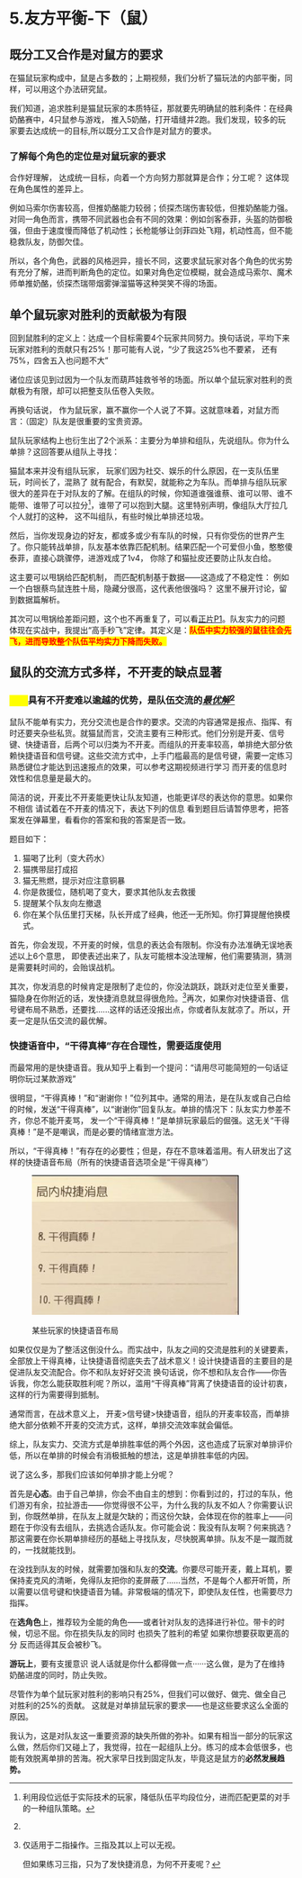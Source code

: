 # 5.友方平衡-下（鼠）

## 既分工又合作是对鼠方的要求

&#x20;      在猫鼠玩家构成中，鼠是占多数的；上期视频，我们分析了猫玩法的内部平衡，同样，可以用这个办法研究鼠。

&#x20;      我们知道，追求胜利是猫鼠玩家的本质特征，那就要先明确鼠的胜利条件：在经典奶酪赛中，4只鼠参与游戏， 推入5奶酪，打开墙缝并2跑。我们发现，较多的玩家要去达成统一的目标,所以既分工又合作是对鼠方的要求。

### 了解每个角色的定位是对鼠玩家的要求

&#x20;      合作好理解， 达成统一目标，向着一个方向努力那就算是合作；分工呢？ 这体现在角色属性的差异上。

&#x20;      例如马索尔伤害较高，但推奶酪能力较弱；侦探杰瑞伤害较低，但推奶酪能力强。对同一角色而言，携带不同武器也会有不同的效果：例如剑客泰菲，头盔的防御极强，但由于速度慢而降低了机动性；长枪能够让剑菲四处飞翔，机动性高，但不能稳救队友，防御欠佳。

&#x20;      所以，各个角色，武器的风格迥异，擅长不同，这要求鼠玩家对各个角色的优劣势有充分了解，进而判断角色的定位。如果对角色定位模糊，就会造成马索尔、魔术师单推奶酪，侦探杰瑞带烟雾弹溜猫等这种哭笑不得的场面。

## 单个鼠玩家对胜利的贡献极为有限

&#x20;      回到鼠胜利的定义上：达成一个目标需要4个玩家共同努力。换句话说，平均下来玩家对胜利的贡献只有25%！那可能有人说，“少了我这25%也不要紧， 还有75%，四舍五入也问题不大”

&#x20;      诸位应该见到过因为一个队友而葫芦娃救爷爷的场面。所以单个鼠玩家对胜利的贡献极为有限，却可以把整支队伍卷入失败。

&#x20;      再换句话说， 作为鼠玩家，赢不赢你一个人说了不算。这就意味着，对鼠方而言：（固定）队友是很重要的宝贵资源。

&#x20;      鼠队玩家结构上也衍生出了2个派系：主要分为单排和组队，先说组队。你为什么单排？这回答要从组队上寻找：

&#x20;      猫鼠本来并没有组队玩家， 玩家们因为社交、娱乐的什么原因，在一支队伍里玩，时间长了，混熟了 就有配合，有默契，就能称之为车队。而单排与组队玩家很大的差异在于对队友的了解。在组队的时候，你知道谁强谁蔡、谁可以带、谁不能带、谁带了可以拉分[^1]，谁带了可以抱到大腿。这里特别声明，像组队大厅拉几个人就打的这种， 这不叫组队，有些时候比单排还垃圾。

&#x20;      然后，当你发现身边的好友，都或多或少有车队的时候，只有你受伤的世界产生了。你只能转战单排，队友基本依靠匹配机制。结果匹配一个可爱但小鱼，憨憨傻泰菲，直接心跳骤停，进游戏成了1v4， 你除了和猫扯皮还要防止队友白给。

&#x20;      这主要可以甩锅给匹配机制， 而匹配机制基于数据——这造成了不稳定性： 例如一个白银蔡鸟鼠连胜十局，隐藏分很高，这代表他很强吗？ 这里不展开讨论，留到数据篇解析。

&#x20;      其次可以甩锅给差距问题，这个也不再重复了，可以看[正片P1](../act.i-current-abstract/1.gap.md)。队友实力的问题体现在实战中，我提出“高手秒飞”定律。其定义是：<mark style="color:red;">**队伍中实力较强的鼠往往会先飞，进而导致整个队伍平均实力下降而失败。**</mark>

## 鼠队的交流方式多样，不开麦的缺点显著

### <mark style="color:yellow;">开麦</mark>具有不开麦难以逾越的优势，是队伍交流的[_最优解_](#user-content-fn-2)[^2]

&#x20;      鼠队不能单有实力，充分交流也是合作的要求。交流的内容通常是报点、指挥、有时还要夹杂些私货。就猫鼠而言，交流主要有三种形式。他们分别是开麦、信号键、快捷语音，后两个可以归类为不开麦。而组队的开麦率较高，单排绝大部分依赖快捷语音和信号键。这些交流方式中，上手门槛最高的是信号键，需要一定练习熟悉键位才能达到迅速报点的效果，可以参考这期视频进行学习 而开麦的信息时效性和信息量是最大的。

&#x20;      简洁的说，开麦比不开麦能更快让队友知道，也能更详尽的表达你的意思。如果你不相信 请试着在不开麦的情况下，表达下列的信息 看到题目后请暂停思考，把答案发在弹幕里，看看你的答案和我的答案是否一致。

题目如下：

1. 猫喝了比利（变大药水）
2. 猫携带屈打成招
3. 猫无熊燃，提示对应注意铜暴
4. 你是救援位，随机喝了变大，要求其他队友去救援
5. 提醒某个队友向左撤退
6. 你在某个队伍里打天梯，队长开成了经典，他还一无所知。你打算提醒他换模式。

&#x20;      首先，你会发现，不开麦的时候，信息的表达会有限制。你没有办法准确无误地表述以上6个意思， 即使表述出来了，队友可能根本没法理解，他们需要猜测，猜测是需要耗时间的，会贻误战机。

&#x20;      其次，你发消息的时候肯定是限制了走位的，你没法跳跃，跳跃对走位至关重要，猫隐身在你附近的话，发快捷消息就显得很危险。[^3]再次，如果你对快捷语音、信号键布局不熟悉，还要找......这样的话还没报出点，你或者队友就凉了。所以，开麦一定是队伍交流的最优解。

### 快捷语音中，“干得真棒”存在合理性，需要适度使用

&#x20;      而最常用的是快捷语音。我从知乎上看到一个提问：“请用尽可能简短的一句话证明你玩过某款游戏”

&#x20;      很明显，“干得真棒！”和“谢谢你！”位列其中。通常的用法，是在队友或自己白给的时候，发送“干得真棒”，以“谢谢你”回复队友。单排的情况下：队友实力参差不齐，你总不能开麦骂， 发一个“干得真棒！”是单排玩家最后的倔强。这无关“干得真棒！”是不是嘲讽，而是必要的情绪宣泄方法。

&#x20;      所以，“干得真棒！”有存在的必要性；但是，存在不意味着滥用。有人研发出了这样的快捷语音布局（所有的快捷语音选项全是“干得真棒”）&#x20;

<figure><img src="../.gitbook/assets/qq_pic_merged_1689575991031 (1).jpg" alt=""><figcaption><p>某些玩家的快捷语音布局</p></figcaption></figure>

&#x20;       如果仅仅是为了整活这倒没什么。而实战中，队友之间的交流是胜利的关键要素，全部放上干得真棒，让快捷语音彻底失去了战术意义！设计快捷语音的主要目的是促进队友交流配合。你不和队友好好交流 换句话说，你不想和队友合作——你告诉我，你怎么能获取胜利呢？所以，滥用“干得真棒”背离了快捷语音的设计初衷，这样的行为需要得到抵制。

&#x20;       通常而言，在战术意义上， 开麦>信号键>快捷语音，组队的开麦率较高，而单排绝大部分依赖不开麦的交流方式，这样，单排交流效率就会偏低。&#x20;

&#x20;       综上，队友实力、交流方式是单排胜率低的两个外因，这也造成了玩家对单排评价低，所以在单排的时候会有消极抵触的想法，这是单排胜率低的内因。

&#x20;       说了这么多，那我们应该如何单排才能上分呢？&#x20;

&#x20;       首先是**心态**。由于自己单排，你会不由自主的想到：你看到过的，打过的车队，他们游刃有余，拉扯游击——你觉得很不公平，为什么我的队友不如人？你需要认识到，你既然单排，在队友上就是欠缺的；而这份欠缺，会体现在你的胜率上——问题在于你没有去组队，去挑选合适队友。你可能会说：我没有队友啊？何来挑选？那这需要在你长期单排经历的基础上寻找队友，尽快脱离单排。队友不是一蹴而就的，一找就能找到。

&#x20;       在没找到队友的时候，就需要加强和队友的**交流**。你要尽可能开麦，戴上耳机，要保持麦克风的清晰，免得队友把你的麦屏蔽了......当然，不是每个人都开听筒，所以需要以信号键和快捷语音为辅。非常极端的情况下，即使队友任性，也需要尽力指挥。

&#x20;       在**选角色**上，推荐较为全能的角色——或者针对队友的选择进行补位。带卡的时候，切忌不屈。你在损失队友的同时 也损失了胜利的希望 如果你想要获取更高的分 反而适得其反会被秒飞。

&#x20;       **游玩上**，要有支援意识 说人话就是你什么都得做一点······这么做，是为了在维持奶酪进度的同时，防止失败。

&#x20;       尽管作为单个鼠玩家对胜利的影响只有25%，但我们可以做好、做完、做全自己对胜利的25%的贡献。 这就是对单排鼠玩家的要求——也是这些要求这么全面的原因。

&#x20;       我认为，这是对队友这一重要资源的缺失所做的弥补。如果有相当一部分的玩家这么做，然后你们又碰上了，我觉得，拉在一起组队上分。练习的成本会低很多，也能有效脱离单排的苦海。祝大家早日找到固定队友，毕竟这是鼠方的**必然发展趋势。**

[^1]: 利用段位远低于实际技术的玩家，降低队伍平均段位分，进而匹配更菜的对手的一种组队策略。

[^2]: 

[^3]: 仅适用于二指操作。三指及其以上可以无视。

    但如果练习三指，只为了发快捷消息，为何不开麦呢？
